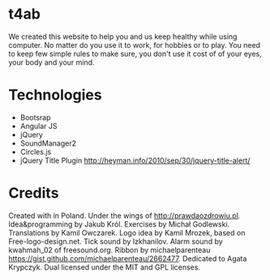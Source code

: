 # t4ab
We created this website to help you and us keep healthy while using computer. No matter do you use it to work, for hobbies or to play. You need to keep few simple rules to make sure, you don't use it cost of of your eyes, your body and your mind.

# Technologies
- Bootsrap
- Angular JS
- jQuery
- SoundManager2
- Circles.js
- jQuery Title Plugin <http://heyman.info/2010/sep/30/jquery-title-alert/>

# Credits
Created with in Poland. Under the wings of <http://prawdaozdrowiu.pl>. Idea&programming by Jakub Król. Exercises by Michał Godlewski. Translations by Kamil Owczarek. Logo idea by Kamil Mrozek, based on Free-logo-design.net. Tick sound by Izkhanilov. Alarm sound by kwahmah_02 of freesound.org. Ribbon by michaelparenteau <https://gist.github.com/michaelparenteau/2662477>.
Dedicated to Agata Krypczyk.
Dual licensed under the MIT and GPL licenses. 
